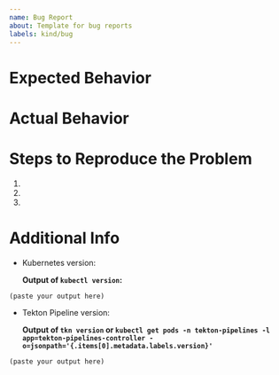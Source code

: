```yaml
---
name: Bug Report
about: Template for bug reports
labels: kind/bug
---
```


# Expected Behavior

# Actual Behavior

# Steps to Reproduce the Problem

1.
2.
3.

# Additional Info

- Kubernetes version:

  **Output of `kubectl version`:**

```
(paste your output here)
```

- Tekton Pipeline version:

  **Output of `tkn version` or `kubectl get pods -n tekton-pipelines -l app=tekton-pipelines-controller -o=jsonpath='{.items[0].metadata.labels.version}'`**

```
(paste your output here)
```


<!-- Any other additional information -->
